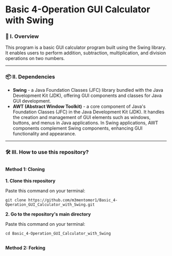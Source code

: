 # Basic 4-Operation GUI Calculator with Swing

### 🧐 I. Overview
This program is a basic GUI calculator program built using the Swing library. It enables users to perform addition, subtraction, multiplication, and division operations on two numbers.

----------------------

### 📦 II. Dependencies
- **Swing** - a Java Foundation Classes (JFC) library bundled with the Java Development Kit (JDK), offering GUI components and classes for Java GUI development.
- **AWT (Abstract Window Toolkit)** - a core component of Java's Foundation Classes (JFC) in the Java Development Kit (JDK). It handles the creation and management of GUI elements such as windows, buttons, and menus in Java applications. In Swing applications, AWT components complement Swing components, enhancing GUI functionality and appearance.

----------------------

### 🛠️ III. How to use this repository?
##
#### **Method 1: Cloning**

**1. Clone this repository**

   Paste this command on your terminal: 
   ```
   git clone https://github.com/m3mentomor1/Basic_4-Operation_GUI_Calculator_with_Swing.git
   ```

**2. Go to the repository's main directory**
   
   Paste this command on your terminal:
   ```
   cd Basic_4-Operation_GUI_Calculator_with_Swing
   ```
##
**Method 2: Forking**

